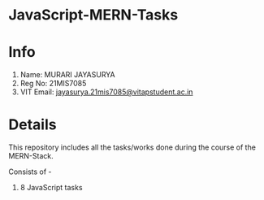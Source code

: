 # JavaScript-MERN-Tasks
# Info
1) Name: MURARI JAYASURYA
2) Reg No: 21MIS7085
3) VIT Email: jayasurya.21mis7085@vitapstudent.ac.in

# Details
This repository includes all the tasks/works done during the course of the MERN-Stack.

Consists of - 
1) 8 JavaScript tasks
